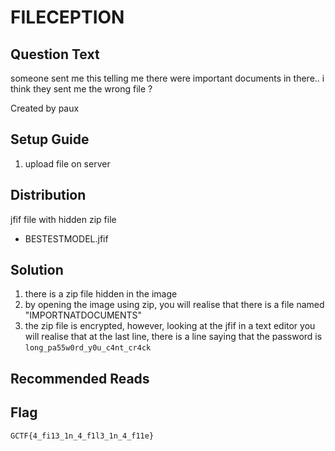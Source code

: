 # FILECEPTION

## Question Text
someone sent me this telling me there were important documents in there.. i think they sent me the wrong file ?

Created by paux

## Setup Guide
1. upload file on server

## Distribution
jfif file with hidden zip file
- BESTESTMODEL.jfif

## Solution
1.	there is a zip file hidden in the image
2.	by opening the image using zip, you will realise that there is a file named "IMPORTNATDOCUMENTS"
3.	the zip file is encrypted, however, looking at the jfif in a text editor you will realise that at the last line, there is a line saying that the password is `long_pa55w0rd_y0u_c4nt_cr4ck`


## Recommended Reads

## Flag
`GCTF{4_fi13_1n_4_f1l3_1n_4_f11e}`